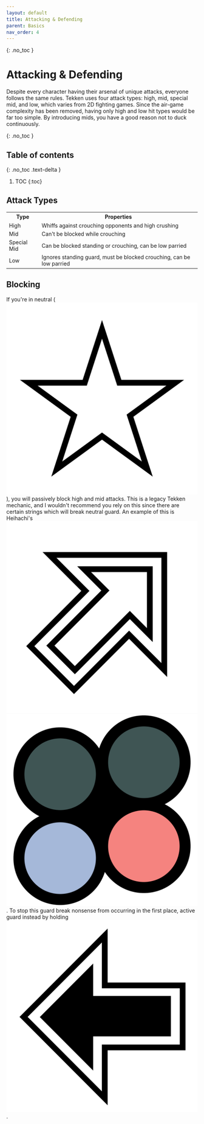 ```yaml
---
layout: default
title: Attacking & Defending
parent: Basics
nav_order: 4
---
```


{: .no_toc }
# Attacking & Defending
Despite every character having their arsenal of unique attacks,
everyone follows the same rules. Tekken uses four attack types: high, mid,
special mid, and low, which varies from 2D fighting games.
Since the air-game complexity has been removed, having only high
and low hit types would be far too simple. By introducing mids,
you have a good reason not to duck continuously.

{: .no_toc }
## Table of contents
{: .no_toc .text-delta }

1. TOC
{:toc}

## Attack Types
<table>
  <tr> <th>Type</th> <th>Properties</th> </tr>
  <tr> <td>High</td> <td>Whiffs against crouching opponents and high crushing</td> </tr>
  <tr> <td>Mid</td> <td>Can't be blocked while crouching</td> </tr>
  <tr> <td>Special Mid</td> <td>Can be blocked standing or crouching, can be low parried</td> </tr>
  <tr> <td>Low</td> <td>Ignores standing guard, must be blocked crouching, can be low parried</td> </tr>
</table>

## Blocking
If you're in neutral
<span class="no-break">(<img class="icon" src="/assets/img/n.svg">)</span>, you
will passively block high and mid attacks. This is a legacy Tekken mechanic, and
I wouldn't recommend you rely on this since there are certain strings which will
break neutral guard. An example of this is Heihachi's
<span class="no-break">
  <img class="icon" src="/assets/img/uf.svg">
  <img class="icon" src="/assets/img/3+4.svg">
</span>. To stop this guard break nonsense from occurring in the first place,
active guard instead by holding
<img class="icon" src="/assets/img/bh.svg">.
